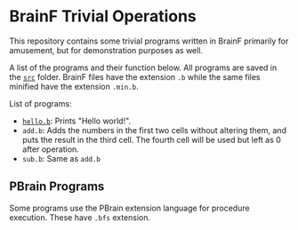 # BrainF Trivial Operations
This repository contains some trivial programs written in BrainF primarily for amusement, but for demonstration purposes as well.

A list of the programs and their function below. All programs are saved in the [`src`](./src) folder. BrainF files have the extension `.b` while the same files minified have the extension `.min.b`.

List of programs:
- [`hello.b`](./hello.b): Prints "Hello world!".
- `add.b`: Adds the numbers in the first two cells without altering them, and puts the result in the third cell. The fourth cell will be used but left as 0 after operation.
- `sub.b`: Same as `add.b`

## PBrain Programs
Some programs use the PBrain extension language for procedure execution. These have `.bfs` extension.
